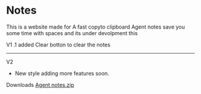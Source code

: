 # Notes
This is a website made for A fast copyto clipboard Agent notes save you some time with spaces and its under devolpment this 

V1 .1
added Clear botton to clear the notes 
*****************************
V2 

- New style adding more features soon.






Downloads
[Agent notes.zip](https://github.com/syinzxx/Notes/files/7252904/Agent.notes.zip)
